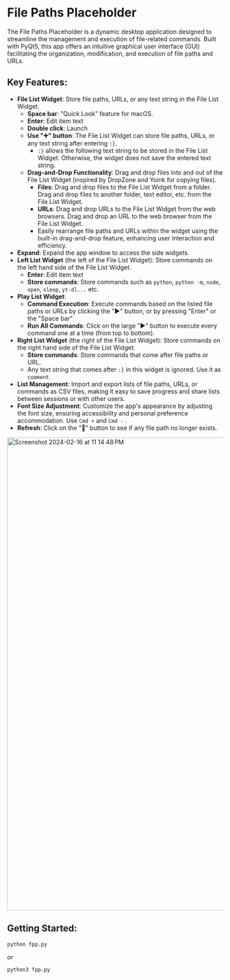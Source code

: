# File Paths Placeholder
The File Paths Placeholder is a dynamic desktop application designed to streamline the management and execution of file-related commands. Built with PyQt5, this app offers an intuitive graphical user interface (GUI) facilitating the organization, modification, and execution of file paths and URLs.

## Key Features:
- **File List Widget**: Store file paths, URLs, or any text string in the File List Widget.
	- **Space bar**: "Quick Look" feature for macOS.
	- **Enter**: Edit item text
	- **Double click**: Launch
	- **Use "➕" button**: The File List Widget can store file paths, URLs, or any text string after entering `:}`.
		- `:}` allows the following text string to be stored in the File List Widget. Otherwise, the widget does not save the entered text string.
	- **Drag-and-Drop Functionality**: Drag and drop files into and out of the File List Widget (inspired by DropZone and Yoink for copying files).
		- **Files**: Drag and drop files to the File List Widget from a folder. Drag and drop files to another folder, text editor, etc. from the File List Widget.
		- **URLs**: Drag and drop URLs to the File List Widget from the web browsers. Drag and drop an URL to the web browser from the File List Widget.
		- Easily rearrange file paths and URLs within the widget using the built-in drag-and-drop feature, enhancing user interaction and efficiency.
- **Expand**: Expand the app window to access the side widgets.
- **Left List Widget** (the left of the File List Widget): Store commands on the left hand side of the File List Widget.
	- **Enter**: Edit item text
	- **Store commands**: Store commands such as `python`, `python -m`, `node`, `open`, `sleep`, `yt-dl...` etc.
- **Play List Widget**:
	- **Command Execution**: Execute commands based on the listed file paths or URLs by clicking the "▶" button, or by pressing "Enter" or the "Space bar"
	- **Run All Commands**: Click on the large "▶" button to execute every command one at a time (from top to bottom).
- **Right List Widget** (the right of the File List Widget): Store commands on the right hand side of the File List Widget.
	- **Store commands**: Store commands that come after file paths or URL.
	- Any text string that comes after `:}` in this widget is ignored. Use it as `comment`.
- **List Management**: Import and export lists of file paths, URLs, or commands as CSV files, making it easy to save progress and share lists between sessions or with other users.
- **Font Size Adjustment**: Customize the app's appearance by adjusting the font size, ensuring accessibility and personal preference accommodation. Use `Cmd +` and `Cmd -` .
- **Refresh**: Click on the "🔄" button to see if any file path no longer exists.

<img width="1102" alt="Screenshot 2024-02-16 at 11 14 48 PM" src="https://github.com/boradori/filepathsplaceholder/assets/6808478/d166d692-eda7-4cd2-aed1-020fd8b106a2">

## Getting Started:
```python
python fpp.py
```
or
```python
python3 fpp.py
```
